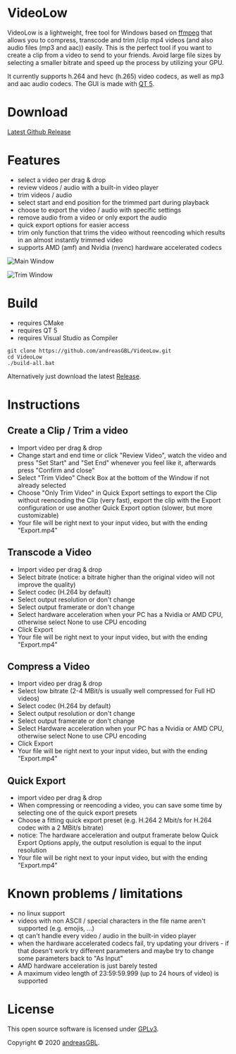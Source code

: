 # VideoLow
VideoLow is a lightweight, free tool for Windows based on [ffmpeg](https://github.com/FFmpeg/FFmpeg) that allows you to compress, transcode and trim /clip mp4 videos (and also audio files (mp3 and aac)) easily.
This is the perfect tool if you want to create a clip from a video to send to your friends. 
Avoid large file sizes by selecting a smaller bitrate and speed up the process by utilizing your GPU.


It currently supports h.264 and hevc (h.265) video codecs, as well as mp3 and aac audio codecs.
The GUI is made with [QT 5](https://github.com/qt/qt5).

# Download
[Latest Github Release](https://github.com/andreasGBL/VideoLow/releases/latest)

# Features
- select a video per drag & drop
- review videos / audio with a built-in video player
- trim videos / audio
- select start and end position for the trimmed part during playback
- choose to export the video / audio with specific settings
- remove audio from a video or only export the audio
- quick export options for easier access
- trim only function that trims the video without reencoding which results in an almost instantly trimmed video
- supports AMD (amf) and Nvidia (nvenc) hardware accelerated codecs

![Main Window](https://user-images.githubusercontent.com/29144928/206918013-8584c8d9-c00f-4f2b-b3bf-8848a5af1377.png)

![Trim Window](https://user-images.githubusercontent.com/29144928/206918099-7c68bcff-838a-4ad8-ac36-2995273cbf69.png)


# Build

- requires CMake
- requires QT 5
- requires Visual Studio as Compiler

```
git clone https://github.com/andreasGBL/VideoLow.git
cd VideoLow
./build-all.bat
```
Alternatively just download the latest [Release](https://github.com/andreasGBL/VideoLow/releases/latest).

# Instructions
## Create a Clip / Trim a video
- Import video per drag & drop
- Change start and end time or click "Review Video", watch the video and press "Set Start" and "Set End" whenever you feel like it, afterwards press "Confirm and close"
- Select "Trim Video" Check Box at the bottom of the Window if not already selected
- Choose "Only Trim Video" in Quick Export settings to export the Clip without reencoding the Clip (very fast), export the clip with the Export configuration or use another Quick Export option (slower, but more customizable)
- Your file will be right next to your input video, but with the ending "Export.mp4"

## Transcode a Video
- Import video per drag & drop
- Select bitrate (notice: a bitrate higher than the original video will not improve the quality)
- Select codec (H.264 by default)
- Select output resolution or don't change
- Select output framerate or don't change
- Select hardware acceleration when your PC has a Nvidia or AMD CPU, otherwise select None to use CPU encoding
- Click Export
- Your file will be right next to your input video, but with the ending "Export.mp4"

## Compress a Video
- Import video per drag & drop
- Select low bitrate (2-4 MBit/s is usually well compressed for Full HD videos)
- Select codec (H.264 by default)
- Select output resolution or don't change
- Select output framerate or don't change
- Select Hardware acceleration when your PC has a Nvidia or AMD CPU, otherwise select None to use CPU encoding
- Click Export
- Your file will be right next to your input video, but with the ending "Export.mp4"

## Quick Export
- import video per drag & drop
- When compressing or reencoding a video, you can save some time by selecting one of the quick export presets
- Choose a fitting quick export preset (e.g. H.264 2 Mbit/s for H.264 codec with a 2 MBit/s bitrate)
- notice: The hardware acceleration and output framerate below Quick Export Options apply, the output resolution is equal to the input resolution
- Your file will be right next to your input video, but with the ending "Export.mp4"

# Known problems / limitations
- no linux support
- videos with non ASCII / special characters in the file name aren't supported (e.g. emojis, ...)
- qt can't handle every video / audio in the built-in video player
- when the hardware accelerated codecs fail, try updating your drivers - if that doesn't work try different parameters and maybe try to change some parameters back to "As Input"
- AMD hardware acceleration is just barely tested
- A maximum video length of 23:59:59.999 (up to 24 hours of video) is supported

# License
This open source software is licensed under [GPLv3](LICENSE).

Copyright © 2020 [andreasGBL](https://github.com/andreasGBL/). 
